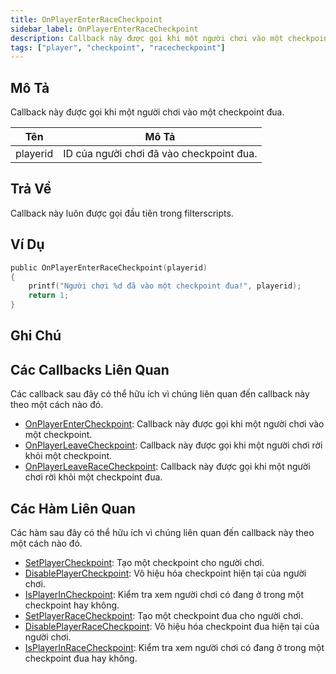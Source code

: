 ```yaml
---
title: OnPlayerEnterRaceCheckpoint
sidebar_label: OnPlayerEnterRaceCheckpoint
description: Callback này được gọi khi một người chơi vào một checkpoint đua.
tags: ["player", "checkpoint", "racecheckpoint"]
---
```


## Mô Tả

Callback này được gọi khi một người chơi vào một checkpoint đua.

| Tên       | Mô Tả                                              |
| --------- | -------------------------------------------------- |
| playerid  | ID của người chơi đã vào checkpoint đua.          |

## Trả Về

Callback này luôn được gọi đầu tiên trong filterscripts.

## Ví Dụ

```c
public OnPlayerEnterRaceCheckpoint(playerid)
{
    printf("Người chơi %d đã vào một checkpoint đua!", playerid);
    return 1;
}
```

## Ghi Chú

<TipNPCCallbacks />

## Các Callbacks Liên Quan

Các callback sau đây có thể hữu ích vì chúng liên quan đến callback này theo một cách nào đó.

- [OnPlayerEnterCheckpoint](OnPlayerEnterCheckpoint): Callback này được gọi khi một người chơi vào một checkpoint.
- [OnPlayerLeaveCheckpoint](OnPlayerLeaveCheckpoint): Callback này được gọi khi một người chơi rời khỏi một checkpoint.
- [OnPlayerLeaveRaceCheckpoint](OnPlayerLeaveRaceCheckpoint): Callback này được gọi khi một người chơi rời khỏi một checkpoint đua.

## Các Hàm Liên Quan

Các hàm sau đây có thể hữu ích vì chúng liên quan đến callback này theo một cách nào đó.

- [SetPlayerCheckpoint](../functions/SetPlayerCheckpoint): Tạo một checkpoint cho người chơi.
- [DisablePlayerCheckpoint](../functions/DisablePlayerCheckpoint): Vô hiệu hóa checkpoint hiện tại của người chơi.
- [IsPlayerInCheckpoint](../functions/IsPlayerInCheckpoint): Kiểm tra xem người chơi có đang ở trong một checkpoint hay không.
- [SetPlayerRaceCheckpoint](../functions/SetPlayerRaceCheckpoint): Tạo một checkpoint đua cho người chơi.
- [DisablePlayerRaceCheckpoint](../functions/DisablePlayerRaceCheckpoint): Vô hiệu hóa checkpoint đua hiện tại của người chơi.
- [IsPlayerInRaceCheckpoint](../functions/IsPlayerInRaceCheckpoint): Kiểm tra xem người chơi có đang ở trong một checkpoint đua hay không.
